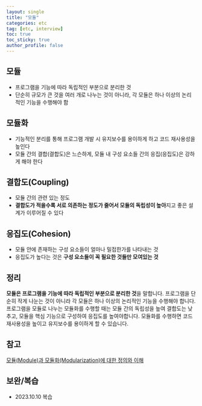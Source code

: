 ```yaml
---
layout: single
title: "모듈"
categories: etc
tag: [etc, interview]
toc: true
toc_sticky: true
author_profile: false
---
```

## 모듈

* 프로그램을 기능에 따라 독립적인 부분으로 분리한 것
* 단순히 규모가 큰 것을 여러 개로 나누는 것이 아니라, 각 모듈은 하나 이상의 논리적인 기능을 수행해야 함



## 모듈화

* 기능적인 분리를 통해 프로그램 개발 시 유지보수를 용이하게 하고 코드 재사용성을 높인다
* 모듈 간의 결합(결합도)은 느슨하게, 모듈 내 구성 요소들 간의 응집(응집도)은 강하게 해야 한다



## 결합도(Coupling)

* 모듈 간의 관련 있는 정도
* **결합도가 적을수록 서로 의존하는 정도가 줄어서 모듈의 독립성이 높아**지고 좋은 설계가 이루어질 수 있다



## 응집도(Cohesion)

* 모듈 안에 존재하는 구성 요소들이 얼마나 밀접한가를 나타내는 것
* 응집도가 높다는 것은 **구성 요소들이 꼭 필요한 것들만 모여있는 것**



## 정리

**모듈은 프로그램을 기능에 따라 독립적인 부분으로 분리한 것**을 말합니다. 프로그램을 단순히 작게 나눈는 것이 아니라 각 모듈은 하나 이상의 논리적인 기능을 수행해야 합니다. 프로그램을 모듈로 나누는 모듈화를 수행할 때는 모듈 간의 독립성을 높여 결합도는 낮추고, 모듈을 핵심 기능으로 구성하여 응집도를 높여야합니다. 모듈화를 수행하면 코드 재사용성을 높이고 유지보수를 용이하게 할 수 있습니다.



## 참고

<a href="https://iwuooh.com/entry/%EB%AA%A8%EB%93%88Module%EA%B3%BC-%EB%AA%A8%EB%93%88%ED%99%94Modularization%EC%97%90-%EB%8C%80%ED%95%9C-%EC%A0%95%EC%9D%98%EC%99%80-%EC%9D%B4%ED%95%B4" target="_blank">모듈(Module)과 모듈화(Modularization)에 대한 정의와 이해</a>



## 보완/복습

* 2023.10.10 복습
